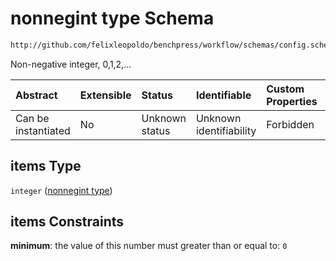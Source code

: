 # nonnegint type Schema

```txt
http://github.com/felixleopoldo/benchpress/workflow/schemas/config.schema.json#/definitions/flexnonnegint/anyOf/1/items
```

Non-negative integer, 0,1,2,...

| Abstract            | Extensible | Status         | Identifiable            | Custom Properties | Additional Properties | Access Restrictions | Defined In                                                       |
| :------------------ | :--------- | :------------- | :---------------------- | :---------------- | :-------------------- | :------------------ | :--------------------------------------------------------------- |
| Can be instantiated | No         | Unknown status | Unknown identifiability | Forbidden         | Allowed               | none                | [config.schema.json*](config.schema.json "open original schema") |

## items Type

`integer` ([nonnegint type](config-definitions-non-negative-integers-anyof-non-negative-integer-list-nonnegint-type.md))

## items Constraints

**minimum**: the value of this number must greater than or equal to: `0`
